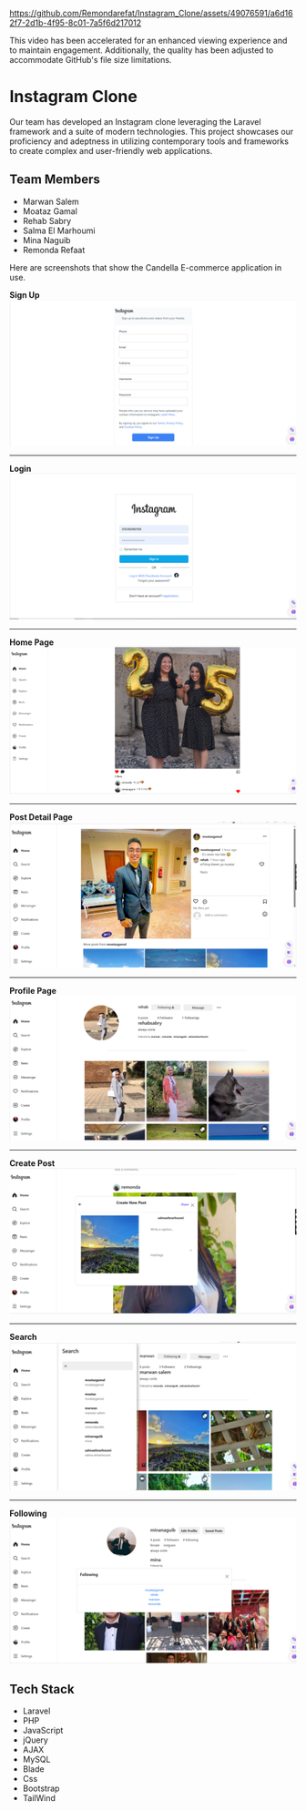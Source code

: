 https://github.com/Remondarefat/Instagram_Clone/assets/49076591/a6d162f7-2d1b-4f95-8c01-7a5f6d217012

This video has been accelerated for an enhanced viewing experience and to maintain engagement. Additionally, the quality has been adjusted to accommodate GitHub's file size limitations.
# Instagram Clone

Our team has developed an Instagram clone leveraging the Laravel framework and a suite of modern technologies. This project showcases our proficiency and adeptness in utilizing contemporary tools and frameworks to create complex and user-friendly web applications.

## Team Members

* Marwan Salem
* Moataz Gamal 
* Rehab Sabry
* Salma El Marhoumi
* Mina Naguib
* Remonda Refaat

Here are screenshots that show the Candella E-commerce application in use.

**Sign Up**
![Sign Up](/images/register.png?raw=true "Sign Up")

---


**Login**
![Login](/images/loggg.png?raw=true "Login")

---

**Home Page**
![Home Page](/images/homee.png?raw=true "Home Page")

---

**Post Detail Page**
![Item Detail](/images/postdesc.png?raw=true "Post Detail Page")

---

**Profile Page**
![Shopping Cart](/images/profile.png?raw=true "Profile Page")

---

**Create Post**
![Delivery Details](/images/publish.png?raw=true "Create Post")

---

**Search**
![Check Out](/images/search.png?raw=true "Search")

---

**Following**
![Contact Us](/images/following.png?raw=true "Following")


## Tech Stack
* Laravel
* PHP
* JavaScript
* jQuery
* AJAX
* MySQL
* Blade
* Css
* Bootstrap
* TailWind
